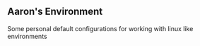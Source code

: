 ## Aaron's Environment
Some personal default configurations for working with linux like environments
